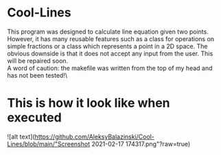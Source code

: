 # Cool-Lines
This program was designed to calculate line equation given two points. However, it has many reusable features such as a class for operations on simple fractions or a class which represents a point in a 2D space. The obvious downside is that it does not accept any input from the user. This will be repaired soon.\
A word of caution: the makefile was written from the top of my head and has not been tested!\
# This is how it look like when executed

![alt text](https://github.com/AleksyBalazinski/Cool-Lines/blob/main/"Screenshot 2021-02-17 174317.png"?raw=true)

